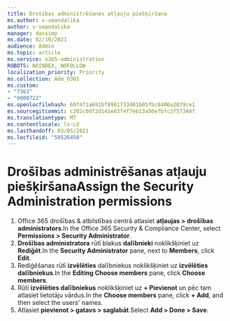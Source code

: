 ```yaml
---
title: Drošības administrēšanas atļauju piešķiršana
ms.author: v-smandalika
author: v-smandalika
manager: dansimp
ms.date: 02/19/2021
audience: Admin
ms.topic: article
ms.service: o365-administration
ROBOTS: NOINDEX, NOFOLLOW
localization_priority: Priority
ms.collection: Adm_O365
ms.custom:
- "7363"
- "9000722"
ms.openlocfilehash: 697471a691bf8981733d01b05fbc6406a2879ce1
ms.sourcegitcommit: c202c0df2d141e63f4f7eb13a56efbfc2f57348f
ms.translationtype: MT
ms.contentlocale: lv-LV
ms.lasthandoff: 03/05/2021
ms.locfileid: "50526450"
---
```

# <a name="assign-the-security-administration-permissions"></a><span data-ttu-id="61518-102">Drošības administrēšanas atļauju piešķiršana</span><span class="sxs-lookup"><span data-stu-id="61518-102">Assign the Security Administration permissions</span></span>

1. <span data-ttu-id="61518-103">Office 365 drošības & atbilstības centrā atlasiet **atļaujas > drošības administrators**.</span><span class="sxs-lookup"><span data-stu-id="61518-103">In the Office 365 Security & Compliance Center, select **Permissions > Security Administrator**.</span></span>
2. <span data-ttu-id="61518-104">**Drošības administratora** rūtī blakus **dalībnieki** noklikšķiniet uz **Rediģēt**.</span><span class="sxs-lookup"><span data-stu-id="61518-104">In the **Security Administrator** pane, next to **Members**, click **Edit**.</span></span>
3. <span data-ttu-id="61518-105">Rediģēšanas rūtī **izvēlēties** dalībniekus noklikšķiniet uz **izvēlēties dalībniekus**.</span><span class="sxs-lookup"><span data-stu-id="61518-105">In the **Editing Choose members** pane, click **Choose members**.</span></span>
4. <span data-ttu-id="61518-106">Rūtī **izvēlēties dalībniekus** noklikšķiniet uz **+ Pievienot** un pēc tam atlasiet lietotāju vārdus.</span><span class="sxs-lookup"><span data-stu-id="61518-106">In the **Choose members** pane, click **+ Add**, and then select the users' names.</span></span>
5. <span data-ttu-id="61518-107">Atlasiet **pievienot > gatavs > saglabāt**.</span><span class="sxs-lookup"><span data-stu-id="61518-107">Select **Add > Done > Save**.</span></span>

